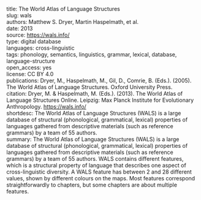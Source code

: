 title: The World Atlas of Language Structures \
slug: wals \
authors: Matthew S. Dryer, Martin Haspelmath, et al. \
date: 2013 \
source: https://wals.info/ \
type: digital database \
languages: cross-linguistic \
tags: phonology, semantics, linguistics, grammar, lexical, database, language-structure \
open_access: yes \
license: CC BY 4.0 \
publications: Dryer, M., Haspelmath, M., Gil, D., Comrie, B. (Eds.). (2005). The World Atlas of Language Structures. Oxford University Press. \
citation: Dryer, M. & Haspelmath, M. (Eds.). (2013). The World Atlas of Language Structures Online. Leipzig: Max Planck Institute for Evolutionary Anthropology. https://wals.info/ \
shortdesc: The World Atlas of Language Structures (WALS) is a large database of structural (phonological, grammatical, lexical) properties of languages gathered from descriptive materials (such as reference grammars) by a team of 55 authors. \
summary: The World Atlas of Language Structures (WALS) is a large database of structural (phonological, grammatical, lexical) properties of languages gathered from descriptive materials (such as reference grammars) by a team of 55 authors. WALS contains different features, which is a structural property of language that describes one aspect of cross-linguistic diversity. A WALS feature has between 2 and 28 different values, shown by different colours on the maps. Most features correspond straightforwardly to chapters, but some chapters are about multiple features.
